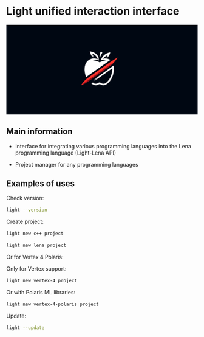 # Light unified interaction interface

![Light logo](.github/images/light_logo_github.png)

## Main information

* Interface for integrating various programming languages into the Lena programming language (Light-Lena API)

* Project manager for any programming languages

## Examples of uses

Check version:

``` bash
light --version
```

Create project:

``` bash
light new c++ project
```

``` bash
light new lena project
```

Or for Vertex 4 Polaris:

Only for Vertex support:

``` bash
light new vertex-4 project
```

Or with Polaris ML libraries:

``` bash
light new vertex-4-polaris project
```

Update:

``` bash
light --update
```
